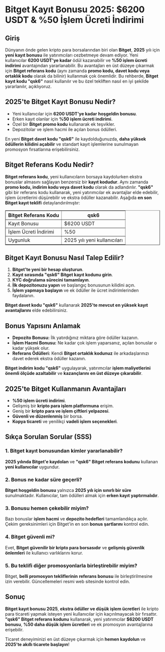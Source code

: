 <h1>Bitget Kayıt Bonusu 2025: $6200 USDT & %50 İşlem Ücreti İndirimi</h1>
<h2>Giriş</h2>
<p>Dünyanın önde gelen kripto para borsalarından biri olan <strong>Bitget</strong>, <strong>2025</strong> yılı için <strong>yeni kayıt bonusu</strong> ile yatırımcıları cezbetmeye devam ediyor. Yeni kullanıcılar <strong>6200 USDT'ye kadar</strong> ödül kazanabilir ve <strong>%50 işlem ücreti indirimi</strong> avantajından yararlanabilir. Bu avantajları en üst düzeye çıkarmak için <strong>Bitget referans kodu</strong> (aynı zamanda <strong>promo kodu, davet kodu veya ortaklık kodu</strong> olarak da bilinir) kullanmak çok önemlidir. Bu rehberde, <strong>Bitget kayıt kodu "qsk6"</strong> nasıl kullanılır ve bu özel tekliften nasıl en iyi şekilde yararlanılır, açıklıyoruz.</p>

<h2>2025'te Bitget Kayıt Bonusu Nedir?</h2>
<ul>
    <li>Yeni kullanıcılar için <strong>6200 USDT'ye kadar</strong> <strong>hoşgeldin bonusu</strong>.</li>
    <li>Erken kayıt olanlar için <strong>%50 işlem ücreti indirimi</strong>.</li>
    <li>Özel bir <strong>Bitget promo kodu</strong> kullanarak ek teşvikler.</li>
    <li>Depozitolar ve işlem hacmi ile açılan bonus ödülleri.</li>
</ul>
<p>En yeni <strong>Bitget davet kodu "qsk6"</strong> ile kaydolduğunuzda, <strong>daha yüksek ödüllerin kilidini açabilir</strong> ve standart kayıt işlemlerine sunulmayan promosyon fırsatlarına erişebilirsiniz.</p>

<h2>Bitget Referans Kodu Nedir?</h2>
<p><strong>Bitget referans kodu</strong>, yeni kullanıcıların borsaya kaydolurken ekstra bonuslar almasını sağlayan benzersiz bir <strong>kayıt kodudur</strong>. Aynı zamanda <strong>promo kodu, indirim kodu veya davet kodu</strong> olarak da adlandırılır. <strong>"qsk6"</strong> gibi bir referans kodu kullanarak, yeni yatırımcılar ek avantajlar elde edebilir, işlem ücretlerini düşürebilir ve ekstra ödüller kazanabilir. Aşağıda <strong>en son Bitget kayıt teklifi</strong> detaylandırılmıştır:</p>

<table border="1">
    <tr>
        <th>Bitget Referans Kodu</th>
        <th>qsk6</th>
    </tr>
    <tr>
        <td>Kayıt Bonusu</td>
        <td>$6200 USDT</td>
    </tr>
    <tr>
        <td>İşlem Ücreti İndirimi</td>
        <td>%50</td>
    </tr>
    <tr>
        <td>Uygunluk</td>
        <td>2025 yılı yeni kullanıcıları</td>
    </tr>
</table>

<h2>Bitget Kayıt Bonusu Nasıl Talep Edilir?</h2>
<ol>
    <li><strong>Bitget'te yeni bir hesap oluşturun</strong>.</li>
    <li><strong>Kayıt sırasında "qsk6" Bitget kayıt kodunu girin</strong>.</li>
    <li><strong>KYC doğrulama sürecini tamamlayın</strong>.</li>
    <li><strong>İlk depozitonuzu yapın</strong> ve başlangıç bonusunun kilidini açın.</li>
    <li><strong>İşlem yapmaya başlayın</strong> ve ek ödüller ile ücret indirimlerinden faydalanın.</li>
</ol>
<p><strong>Bitget davet kodu "qsk6"</strong> kullanarak <strong>2025'te mevcut en yüksek kayıt avantajlarını</strong> elde edebilirsiniz.</p>

<h2>Bonus Yapısını Anlamak</h2>
<ul>
    <li><strong>Depozito Bonusu:</strong> İlk yatırdığınız miktara göre ödüller kazanın.</li>
    <li><strong>İşlem Hacmi Bonusu:</strong> Ne kadar çok işlem yaparsanız, açılan bonuslar o kadar yüksek olur.</li>
    <li><strong>Referans Ödülleri:</strong> Kendi <strong>Bitget ortaklık kodunuz</strong> ile arkadaşlarınızı davet ederek ekstra ödüller kazanın.</li>
</ul>
<p><strong>Bitget indirim kodu "qsk6"</strong> uygulayarak, yatırımcılar <strong>işlem maliyetlerini önemli ölçüde azaltabilir</strong> ve <strong>kazançlarını en üst düzeye çıkarabilir</strong>.</p>

<h2>2025'te Bitget Kullanmanın Avantajları</h2>
<ul>
    <li><strong>%50 işlem ücreti indirimi</strong>.</li>
    <li>Gelişmiş bir <strong>kripto para işlem platformuna</strong> erişim.</li>
    <li>Geniş bir <strong>kripto para ve işlem çiftleri yelpazesi</strong>.</li>
    <li><strong>Güvenli ve düzenlenmiş</strong> bir borsa.</li>
    <li><strong>Kopya ticareti</strong> ve yenilikçi <strong>vadeli işlem seçenekleri</strong>.</li>
</ul>

<h2>Sıkça Sorulan Sorular (SSS)</h2>
<h3>1. Bitget kayıt bonusundan kimler yararlanabilir?</h3>
<p><strong>2025 yılında Bitget'e kaydolan</strong> ve <strong>"qsk6" Bitget referans kodunu</strong> kullanan <strong>yeni kullanıcılar</strong> uygundur.</p>

<h3>2. Bonus ne kadar süre geçerli?</h3>
<p><strong>Bitget hoşgeldin bonusu</strong> yalnızca <strong>2025 yılı için sınırlı bir süre</strong> sunulmaktadır. Kullanıcılar, tam ödülleri almak için <strong>erken kayıt yaptırmalıdır</strong>.</p>

<h3>3. Bonusu hemen çekebilir miyim?</h3>
<p>Bazı bonuslar <strong>işlem hacmi</strong> ve <strong>depozito hedefleri</strong> tamamlandıkça açılır. Çekim gereksinimleri için Bitget'in en son <strong>bonus şartlarını</strong> kontrol edin.</p>

<h3>4. Bitget güvenli mi?</h3>
<p>Evet, <strong>Bitget güvenilir bir kripto para borsasıdır</strong> ve <strong>gelişmiş güvenlik önlemleri</strong> ile kullanıcı varlıklarını korur.</p>

<h3>5. Bu teklifi diğer promosyonlarla birleştirebilir miyim?</h3>
<p>Bitget, <strong>belli promosyon tekliflerinin</strong> <strong>referans bonusu</strong> ile birleştirilmesine izin verebilir. Güncellemeleri resmi web sitesinde kontrol edin.</p>

<h2>Sonuç</h2>
<p><strong>Bitget kayıt bonusu 2025</strong>, <strong>ekstra ödüller ve düşük işlem ücretleri</strong> ile kripto para ticareti yapmak isteyen yeni kullanıcılar için kaçırılmayacak bir fırsattır. <strong>"qsk6" Bitget referans kodunu</strong> kullanarak, yeni yatırımcılar <strong>$6200 USDT bonusu</strong>, <strong>%50 daha düşük işlem ücretleri</strong> ve ek promosyon avantajlarına erişebilir.</p>
<p>Ticaret deneyiminizi en üst düzeye çıkarmak için <strong>hemen kaydolun</strong> ve <strong>2025'te akıllı ticarete başlayın</strong>!</p>
